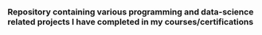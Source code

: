### Repository containing various programming and data-science related projects I have completed in my courses/certifications
